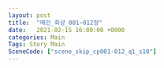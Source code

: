 ```yaml
---
layout: post
title:  "메인_회상_001~012장"
date:   2021-02-15 16:00:00 +0000
categories: Main
Tags: Story Main
SceneCode: ["scene_skip_cp001-012_q1_s10"]
---
```

